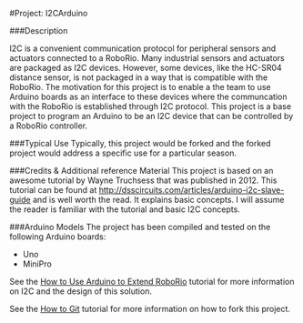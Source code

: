 #Project:  I2CArduino

###Description

I2C is a convenient communication protocol for peripheral sensors and actuators connected to a RoboRio.  Many industrial sensors and actuators are packaged as I2C devices.  However, some devices, like the HC-SR04 distance sensor, is not packaged in a way that is compatible with the RoboRio.  The motivation for this project is to enable a the team to use Arduino boards as an interface to these devices where the communcation with the RoboRio is established through I2C protocol.  This project is a base project to program an Arduino to be an I2C device that can be controlled by a RoboRio controller.  

###Typical Use
Typically, this project would be forked and the forked project would address a specific use for a particular season.

###Credits & Additional reference Material
This project is based on an awesome tutorial  by Wayne Truchsess that was published in 2012.  This tutorial can be found at http://dsscircuits.com/articles/arduino-i2c-slave-guide and is well worth the read.  It explains basic concepts.  I will assume the reader is familiar with the tutorial and basic I2C concepts. 

###Arduino Models
The project has been compiled and tested on the following Arduino boards: 
+   Uno
+   MiniPro

See the [How to Use Arduino to Extend RoboRio](https://github.com/MDHSRobotics/TeamWiki/wiki/How%20to%20Use%20Arduino%20to%20Extend%20RoboRio) tutorial for more information on I2C and the design of this solution.  

See the [How to Git](https://github.com/MDHSRobotics/TeamWiki/wiki/How%20to%20Git) tutorial for more information on how to fork this project.  
